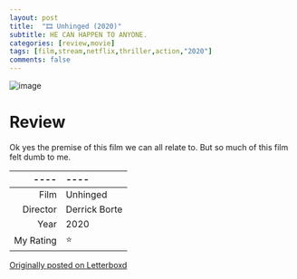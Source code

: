 ```yaml
---
layout: post
title:  "🎞️ Unhinged (2020)"
subtitle: HE CAN HAPPEN TO ANYONE.
categories: [review,movie]
tags: [film,stream,netflix,thriller,action,"2020"]
comments: false
---
```


![image](https://a.ltrbxd.com/resized/film-poster/5/5/2/1/2/1/552121-unhinged-0-230-0-345-crop.jpg?v=9f80eba3a6)

# Review

Ok yes the premise of this film we can all relate to. But so much of this film felt dumb to me.

----|----
--: | :--
Film | Unhinged
Director | Derrick Borte
Year | 2020
My Rating | ⭐

[Originally posted on Letterboxd](https://letterboxd.com/nickbarrett/film/unhinged-2020/)
